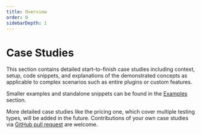 ```yaml
---
title: Overview
order: 0
sidebarDepth: 1
---
```


# Case Studies

This section contains detailed start-to-finish case studies including context, setup, code snippets, and explanations of the demonstrated concepts as applicable to complex scenarios such as entire plugins or custom features.

Smaller examples and standalone snippets can be found in the [Examples](../examples/overview.md) section.

<SectionTOC></SectionTOC>

More detailed case studies like the pricing one, which cover multiple testing types, will be added in the future. Contributions of your own case studies via [GitHub pull request](https://github.com/doubleedesign/testing-notebook) are welcome.